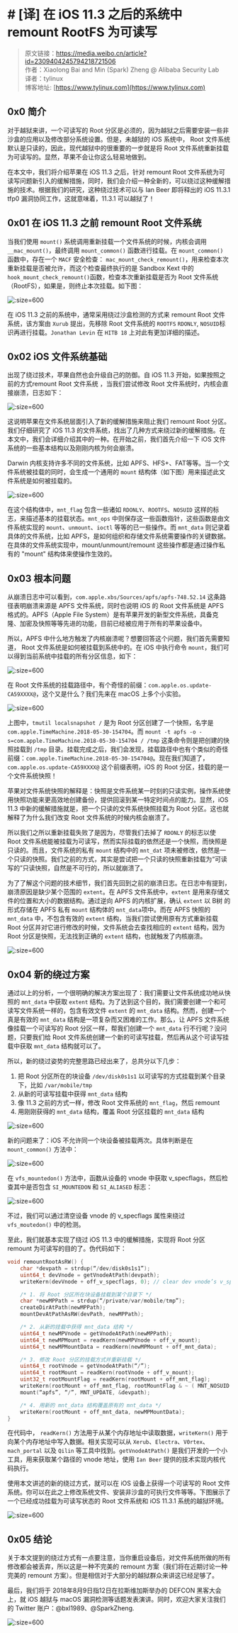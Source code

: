 # # [译] 在 iOS 11.3 之后的系统中 remount RootFS 为可读写

> 原文链接：<https://media.weibo.cn/article?id=2309404245794218721506></br>
> 作者：Xiaolong Bai and Min (Spark) Zheng @ Alibaba Security Lab</br>
> 译者：tylinux</br>
> 博客地址: [https://www.tylinux.com](https://www.tylinux.com)</br>

## 0x0 简介

对于越狱来讲，一个可读写的 Root 分区是必须的，因为越狱之后需要安装一些非沙盒的应用以及修改部分系统设置。但是，未越狱的 iOS 系统中， Root 文件系统默认是只读的，因此，现代越狱中的很重要的一步就是将 Root 文件系统重新挂载为可读写的。显然，苹果不会让你这么轻易地做到。

在本文中，我们将介绍苹果在 iOS 11.3 之后，针对 remount Root 文件系统为可读写问题新引入的缓解措施，同时，我们会介绍一种全新的，可以绕过这种缓解措施的技术。根据我们的研究，这种绕过技术可以与 Ian Beer 即将释出的 iOS 11.3.1 tfp0 漏洞协同工作，这就意味着，11.3.1 可以越狱了！

## 0x01 在 iOS 11.3 之前 remount Root 文件系统

当我们使用 `mount()` 系统调用重新挂载一个文件系统的时候，内核会调用 `__mac_mount()`，最终调用 `mount_common()` 函数进行挂载。在 `mount_common()` 函数中，存在一个 `MACF` 安全检查： `mac_mount_check_remount()`，用来检查本次重新挂载是否被允许，而这个检查最终执行的是 Sandbox Kext 中的 `hook_mount_check_remount()`函数，检查本次重新挂载是否为 Root 文件系统（RootFS），如果是，则终止本次挂载。如下图：

![](https://pan.xnure.com/OneDrive/Pics/blog/15281318986644.jpg ':size=600')

在 iOS 11.3 之前的系统中，通常采用绕过沙盒检测的方式来 remount Root 文件系统，该方案由 `Xurub` 提出，先移除 Root 文件系统的 `ROOTFS` `RDONLY`, `NOSUID`标识再进行挂载。`Jonathan Levin` 在 `HITB 18` 上对此有更加详细的描述。

## 0x02 iOS 文件系统基础

出现了绕过技术，苹果自然也会升级自己的防御。自 iOS 11.3 开始，如果按照之前的方式remount Root 文件系统 ，当我们尝试修改 Root 文件系统时，内核会直接崩溃，日志如下：

![](https://pan.xnure.com/OneDrive/Pics/blog/15287343862878.jpg ':size=600')

这说明苹果在文件系统层面引入了新的缓解措施来阻止我们 remount Root 分区。我们仔细研究了 iOS 11.3 的文件系统，找出了几种方式来绕过新的缓解措施。在本文中，我们会详细介绍其中的一种。在开始之前，我们首先介绍一下 iOS 文件系统的一些基本结构以及刚刚内核为何会崩溃。

Darwin 内核支持许多不同的文件系统，比如 APFS、HFS+、FAT等等。当一个文件系统被挂载的同时，会生成一个通用的 `mount` 结构体（如下图）用来描述此文件系统是如何被挂载的。

![](https://pan.xnure.com/OneDrive/Pics/blog/15287349890865.jpg ':size=600')

在这个结构体中，`mnt_flag` 包含一些诸如 `RDONLY`、`ROOTFS`、`NOSUID` 这样的标志，来描述基本的挂载状态。`mnt_ops` 中则保存这一些函数指针，这些函数是由文件系统实现的 `mount`、`unmount`、`ioctl` 等等的已一些操作。而 `mnt_data` 则记录着具体的文件系统，比如 APFS，是如何组织和存储文件系统需要操作的关键数据。在具体的文件系统实现中，mount/unmount/remount 这些操作都是通过操作私有的 "mount" 结构体来使操作生效的。

## 0x03  根本问题

从崩溃日志中可以看到，`com.apple.xbs/Sources/apfs/apfs-748.52.14` 这条路径表明崩溃来源是 APFS 文件系统，同时也说明 iOS 的 Root 文件系统是 APFS 格式的。APFS（Apple File System）是有苹果开发的新型文件系统，具备克隆、加密及快照等等先进的功能，目前已经被应用于所有的苹果设备中。

所以，APFS 中什么地方触发了内核崩溃呢？想要回答这个问题，我们首先需要知道， Root 文件系统是如何被挂载到系统中的。在 iOS 中执行命令 `mount`，我们可以得到当前系统中挂载的所有分区信息，如下：

![](https://pan.xnure.com/OneDrive/Pics/blog/15287358795400.jpg ':size=600')

在 Root 文件系统的挂载路径中，有个奇怪的前缀：`com.apple.os.update-CA59XXXX@`，这个又是什么？我们先来在 macOS 上多个小实验。

![](https://pan.xnure.com/OneDrive/Pics/blog/15287359931154.jpg ':size=600')

上图中，`tmutil localsnapshot /` 是为 Root 分区创建了一个快照，名字是 `com.apple.TimeMachine.2018-05-30-154704`。而 `mount -t apfs -o -s=com.apple.TimeMachine.2018-05-30-154704 / /tmp` 这条命令则是把创建的快照挂载到 `/tmp` 目录。挂载完成之后，我们会发现，挂载路径中也有个类似的奇怪前缀：`com.apple.TimeMachine.2018-05-30-154704@`。现在我们知道了，`com.apple.os.update-CA59XXXX@` 这个前缀表明，iOS 的 Root 分区，挂载的是一个文件系统快照！

苹果对文件系统快照的解释是：快照是文件系统某一时刻的只读实例，操作系统使用快照功能来更高效地创建备份，提供回滚到某一特定时间点的能力。显然，iOS 11.3 中新的缓解措施就是，把一个只读的文件系统快照挂载为 Root 分区。这也就解释了为什么我们改变 Root 文件系统的时候内核会崩溃了。

所以我们之所以重新挂载失败了是因为，尽管我们去掉了 `RDONLY` 的标志以使 Root 文件系统能被挂载为可读写，然而实际挂载的依然还是一个快照，而快照是只读的。而且，文件系统的私有 `mount` 结构中的 `mnt_dat` 项未被修改，依然是一个只读的快照。我们之前的方式，其实是尝试把一个只读的快照重新挂载为“可读写的”只读快照，自然是不可行的，所以就崩溃了。

为了了解这个问题的技术细节，我们首先回到之前的崩溃日志。在日志中有提到，崩溃原因是缺少某个范围的 `extent`。在 APFS 文件系统中，`extent` 是用来存储文件的位置和大小的数据结构。通过逆向 APFS 的内核扩展，确认 `extent` 以 B树 的形式存储在 APFS 私有 `mount` 结构体的 `mnt_data`项中。而在 APFS 快照的 `mnt_data` 中，不包含有效的 `extent` 结构，当我们尝试使用原有方式重新挂载 Root 分区并对它进行修改的时候，文件系统会去查找相应的 `extent` 结构，因为 Root 分区是快照，无法找到正确的 `extent` 结构，也就触发了内核崩溃。

![](https://pan.xnure.com/OneDrive/Pics/blog/15287385516926.jpg ':size=600')

## 0x04 新的绕过方案

通过以上的分析，一个很明确的解决方案出现了：我们需要让文件系统成功地从快照的 `mnt_data` 中获取 `extent` 结构。为了达到这个目的，我们需要创建一个和可读写文件系统一样的，包含有效文件 `extent` 的 `mnt_data` 结构。然而，创建一个真是有效的 `mnt_data` 结构是一项复杂而又困难的工作。那么，让 APFS 文件系统像挂载一个可读写的 Root 分区一样，帮我们创建一个 `mnt_data` 行不行呢？没问题，只要我们给 Root 文件系统创建一个新的可读写挂载，然后再从这个可读写挂载中获取 `mnt_data` 结构就可以了。

所以，新的绕过姿势的完整思路已经出来了，总共分以下几步：

1. 把 Root 分区所在的块设备 `/dev/disk0s1s1` 以可读写的方式挂载到某个目录下，比如 `/var/mobile/tmp`
2. 从新的可读写挂载中获得 `mnt_data` 结构
3. 像 11.3 之前的方式一样，修改 Root 文件系统的 `mnt_flag`，然后 remount
4. 用刚刚获得的 `mnt_data` 结构，覆盖 Root 分区挂载的 `mnt_data` 结构

![](https://pan.xnure.com/OneDrive/Pics/blog/15287394371286.jpg ':size=600')

新的问题来了：iOS 不允许同一个块设备被挂载两次。具体判断是在 `mount_common()` 方法中：

![](https://pan.xnure.com/OneDrive/Pics/blog/15287395553502.jpg ':size=600')

在 `vfs_mountedon()` 方法中，函数从设备的 vnode 中获取 v_specflags，然后检查其中是否包含 `SI_MOUNTEDON` 和 `SI_ALIASED` 标志：

![](https://pan.xnure.com/OneDrive/Pics/blog/15287396324339.jpg ':size=600')

不过，我们可以通过清空设备 vnode 的 v_specflags 属性来绕过 `vfs_moutedon()` 中的检测。

至此，我们就基本实现了绕过 iOS 11.3 中的缓解措施，实现将 Root 分区 remount 为可读写的目的了。伪代码如下：

```c
void remountRootAsRW() {
    char *devpath = strdup(“/dev/disk0s1s1”);
    uint64_t devVnode = getVnodeAtPath(devpath);
    writeKern(devVnode + off_v_specflags, 0); // clear dev vnode’s v_specflags

    /* 1. 将 Root 分区所在块设备挂载到某个目录下 */
    char *newMPPath = strdup(“/private/var/mobile/tmp”);
    createDirAtPath(newMPPath);
    mountDevAtPathAsRW(devPath, newMPPath);

    /* 2. 从新的挂载中获得 mnt_data 结构 */
    uint64_t newMPVnode = getVnodeAtPath(newMPPath);
    uint64_t newMPMount = readKern(newMPVnode + off_v_mount);
    uint64_t newMPMountData = readKern(newMPMount + off_mnt_data);

    /* 3. 修改 Root 分区的挂载方式并重新挂载 */
    uint64_t rootVnode = getVnodeAtPath(“/”);
    uint64_t rootMount = readKern(rootVnode + off_v_mount);
    uint32_t rootMountFlag = readKern(rootMount + off_mnt_flag);
    writeKern(rootMount + off_mnt_flag, rootMountFlag & ~ ( MNT_NOSUID | MNT_RDONLY | MNT_ROOTFS));
    mount(“apfs”, “/”, MNT_UPDATE, &devpath);

    /* 4. 用新的 mnt_data 结构覆盖原有的 mnt_data */
    writeKern(rootMount + off_mnt_data, newMPMountData);
}
```

在代码中， `readKern()` 方法用于从某个内存地址中读取数据，`writeKern()` 用于向某个内存地址中写入数据。相关实现可以从 `Xerub`、`Electra`、`V0rtex`、`mach_portal` 以及 `Qilin` 等工具中找到。`getVnodeAtPath()` 是我们开发的一个小工具，用来获取某个路径的 vnode 地址，使用 `Ian Beer` 提供的技术实现内核代码执行。

使用本文讲述的新的绕过方式，就可以在 iOS 设备上获得一个可读写的 Root 文件系统。你可以在此之上修改系统文件、安装非沙盒的可执行文件等等。下图展示了一个已经成功挂载为可读写状态的 Root 文件系统和 iOS 11.3.1 系统的越狱环境。

![](https://pan.xnure.com/OneDrive/Pics/blog/15287405023652.jpg ':size=600')

## 0x05 结论

关于本文提到的绕过方式有一点要注意，当你重启设备后，对文件系统所做的所有修改都会被丢弃，所以这是一种不完美的 remount 方案（我们将在近期讨论一种完美的 remount 方案）。但是相信对于大部分的越狱群众来讲这已经足够了。

最后，我们将于 2018年8月9日指12日在拉斯维加斯举办的 DEFCON 黑客大会上，就 iOS 越狱与 macOS 漏洞检测等话题发表演讲。同时，欢迎大家关注我们的 Twitter 账户：@bxl1989、@SparkZheng.

![](https://pan.xnure.com/OneDrive/Pics/blog/15287409185248.jpg ':size=600')
